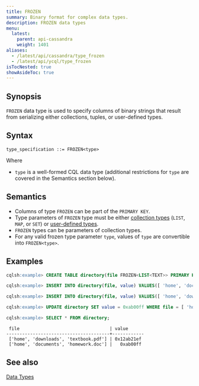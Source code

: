 ```yaml
---
title: FROZEN
summary: Binary format for complex data types.
description: FROZEN data types
menu:
  latest:
    parent: api-cassandra
    weight: 1401
aliases:
  - /latest/api/cassandra/type_frozen
  - /latest/api/ycql/type_frozen
isTocNested: true
showAsideToc: true
---
```


## Synopsis

`FROZEN` data type is used to specify columns of binary strings that result from serializing either collections, tuples, or user-defined types.

## Syntax

```
type_specification ::= FROZEN<type>
```
Where

- `type` is a well-formed CQL data type (additional restrictions for `type` are covered in the Semantics section below).

## Semantics

- Columns of type `FROZEN` can be part of the `PRIMARY KEY`.
- Type parameters of `FROZEN` type must be either [collection types](../type_collection) (`LIST`, `MAP`, or `SET`) or [user-defined types](../ddl_create_type).
- `FROZEN` types can be parameters of collection types.
- For any valid frozen type parameter `type`, values of `type` are convertible into `FROZEN<type>`.

## Examples

```sql
cqlsh:example> CREATE TABLE directory(file FROZEN<LIST<TEXT>> PRIMARY KEY, value BLOB);
```

```sql
cqlsh:example> INSERT INTO directory(file, value) VALUES([ 'home', 'documents', 'homework.doc' ], 0x);
```

```sql
cqlsh:example> INSERT INTO directory(file, value) VALUES([ 'home', 'downloads', 'textbook.pdf' ], 0x12ab21ef);
```

```sql
cqlsh:example> UPDATE directory SET value = 0xab00ff WHERE file = [ 'home', 'documents', 'homework.doc' ];
```

```sql
cqlsh:example> SELECT * FROM directory;
```

```
 file                                  | value
---------------------------------------+------------
 ['home', 'downloads', 'textbook.pdf'] | 0x12ab21ef
 ['home', 'documents', 'homework.doc'] |   0xab00ff
 ```

## See also

[Data Types](..#data-types)
